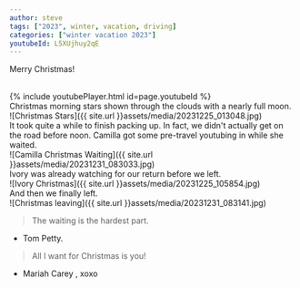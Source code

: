 ```yaml
---
author: steve
tags: ["2023", winter, vacation, driving]
categories: ["winter vacation 2023"]
youtubeId: L5XUjhuy2qE
---
```

Merry Christmas!

<br/>
{% include youtubePlayer.html id=page.youtubeId %}
<br/>
Christmas morning stars shown through the clouds with a nearly full moon.  
<br/>
![Christmas Stars]({{ site.url }}assets/media/20231225_013048.jpg)
<br/>
It took quite a while to finish packing up. In fact, we didn't actually get on the road before noon. Camilla got some pre-travel youtubing in while she waited.  
<br/>
![Camilla Christmas Waiting]({{ site.url }}assets/media/20231231_083033.jpg)
<br/>
Ivory was already watching for our return before we left.   
<br/>
![Ivory Christmas]({{ site.url }}assets/media/20231225_105854.jpg)
<br/>
And then we finally left.  
<br/>
![Christmas leaving]({{ site.url }}assets/media/20231231_083141.jpg)
<br/>

> The waiting is the hardest part.  

- Tom Petty.  

> All I want for Christmas is you!  

- Mariah Carey , xoxo  

